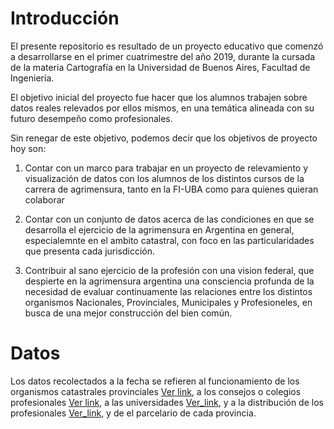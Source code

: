 # Introducción

El presente repositorio es resultado de un proyecto educativo que comenzó a 
desarrollarse en el primer cuatrimestre del año 2019, durante la cursada de la 
materia Cartografía en la Universidad de Buenos Aires, Facultad de Ingeniería.

El objetivo inicial del proyecto fue hacer que los alumnos trabajen sobre datos
reales relevados por ellos mismos, en una temática alineada con su futuro 
desempeño como profesionales.

Sin renegar de este objetivo, podemos decir que los objetivos de proyecto 
hoy son:

   1. Contar con un marco para trabajar en un proyecto de relevamiento y
   visualización de datos con los alumnos de los distintos cursos de la 
   carrera de agrimensura, tanto en la FI-UBA como para quienes quieran
   colaborar
   
   2. Contar con un conjunto de datos acerca de las condiciones en que se 
   desarrolla el ejercicio de la agrimensura en Argentina en general,
   especialemnte en el ambito catastral, con foco en las particularidades
   que presenta cada jurisdicción.
   
   3. Contribuir al sano ejercicio de la profesión con una vision federal,
   que despierte en la agrimensura argentina una consciencia profunda de la
   necesidad de evaluar continuamente las relaciones entre los distintos 
   organismos Nacionales, Provinciales, Municipales y Profesioneles, en busca
   de una mejor construcción del bien común.
   
# Datos

Los datos recolectados a la fecha se refieren al funcionamiento de los organismos
catastrales provinciales [Ver link](./info-catastro), a los consejos o colegios
profesionales [Ver link](./info-consejos), a las universidades [Ver_link](./Universidades),
y a la distribución de los profesionales [Ver_link](./Matriculados), y de el parcelario
de cada provincia.
